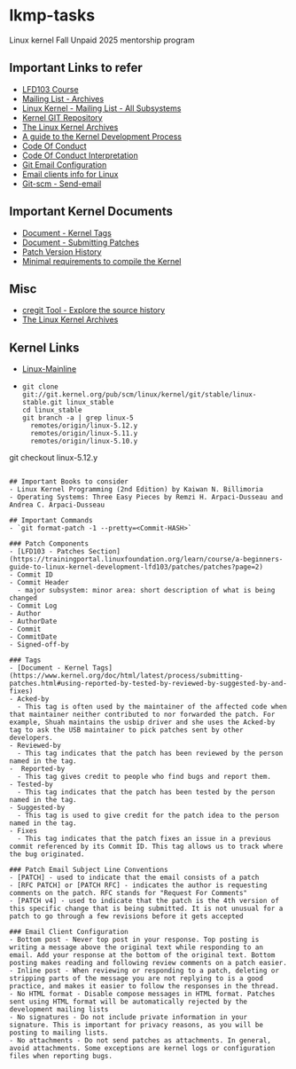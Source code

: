 # lkmp-tasks
Linux kernel Fall Unpaid 2025 mentorship program

## Important Links to refer
- [LFD103 Course](https://trainingportal.linuxfoundation.org/learn/course/a-beginners-guide-to-linux-kernel-development-lfd103)
- [Mailing List - Archives](https://lore.kernel.org/)
- [Linux Kernel - Mailing List - All Subsystems](https://subspace.kernel.org/vger.kernel.org.html)
- [Kernel GIT Repository](https://git.kernel.org/)
- [The Linux Kernel Archives](https://www.kernel.org/category/releases.html)
- [A guide to the Kernel Development Process](https://www.kernel.org/doc/html/latest/process/development-process.html)
- [Code Of Conduct](https://www.kernel.org/doc/html/latest/process/code-of-conduct.html)
- [Code Of Conduct Interpretation](https://www.kernel.org/doc/html/latest/process/code-of-conduct-interpretation.html)
- [Git Email Configuration](https://git-send-email.io/)
- [Email clients info for Linux](https://www.kernel.org/doc/html/latest/process/email-clients.html)
- [Git-scm - Send-email](https://git-scm.com/docs/git-send-email)
  
## Important Kernel Documents
- [Document - Kernel Tags](https://www.kernel.org/doc/html/latest/process/submitting-patches.html#using-reported-by-tested-by-reviewed-by-suggested-by-and-fixes)
- [Document - Submitting Patches](https://www.kernel.org/doc/html/latest/process/submitting-patches.html#sign-your-work-the-developer-s-certificate-of-origin)
- [Patch Version History](https://patchwork.kernel.org/patch/11163415/)
- [Minimal requirements to compile the Kernel](https://www.kernel.org/doc/html/latest/process/changes.html)

## Misc
- [cregit Tool - Explore the source history](https://github.com/cregit/cregit)
- [The Linux Kernel Archives](https://www.kernel.org/)

## Kernel Links
- [Linux-Mainline](https://git.kernel.org/pub/scm/linux/kernel/git/torvalds/linux.git/)
- ```shell
  git clone git://git.kernel.org/pub/scm/linux/kernel/git/stable/linux-stable.git linux_stable
  cd linux_stable
  git branch -a | grep linux-5
    remotes/origin/linux-5.12.y
    remotes/origin/linux-5.11.y
    remotes/origin/linux-5.10.y

​git checkout linux-5.12.y
```

## Important Books to consider
- Linux Kernel Programming (2nd Edition) by Kaiwan N. Billimoria
- Operating Systems: Three Easy Pieces by Remzi H. Arpaci-Dusseau and Andrea C. Arpaci-Dusseau

## Important Commands
- `git format-patch -1 --pretty=<Commit-HASH>`

### Patch Components
- [LFD103 - Patches Section](https://trainingportal.linuxfoundation.org/learn/course/a-beginners-guide-to-linux-kernel-development-lfd103/patches/patches?page=2)
- Commit ID
- Commit Header
  - major subsystem: minor area: short description of what is being changed
- Commit Log
- Author
- AuthorDate
- Commit
- CommitDate
- Signed-off-by

### Tags
- [Document - Kernel Tags](https://www.kernel.org/doc/html/latest/process/submitting-patches.html#using-reported-by-tested-by-reviewed-by-suggested-by-and-fixes)
- Acked-by
  - This tag is often used by the maintainer of the affected code when that maintainer neither contributed to nor forwarded the patch. For example, Shuah maintains the usbip driver and she uses the Acked-by tag to ask the USB maintainer to pick patches sent by other developers.
- Reviewed-by
  - This tag indicates that the patch has been reviewed by the person named in the tag.
-  Reported-by
  - This tag gives credit to people who find bugs and report them.
- Tested-by
  - This tag indicates that the patch has been tested by the person named in the tag.
- Suggested-by
  - This tag is used to give credit for the patch idea to the person named in the tag.
- Fixes
  - This tag indicates that the patch fixes an issue in a previous commit referenced by its Commit ID. This tag allows us to track where the bug originated.

### Patch Email Subject Line Conventions
- [PATCH] - used to indicate that the email consists of a patch
- [RFC PATCH] or [PATCH RFC] - indicates the author is requesting comments on the patch. RFC stands for "Request For Comments"
- [PATCH v4] - used to indicate that the patch is the 4th version of this specific change that is being submitted. It is not unusual for a patch to go through a few revisions before it gets accepted

### Email Client Configuration
- Bottom post - Never top post in your response. Top posting is writing a message above the original text while responding to an email. Add your response at the bottom of the original text. Bottom posting makes reading and following review comments on a patch easier.
- Inline post - When reviewing or responding to a patch, deleting or stripping parts of the message you are not replying to is a good practice, and makes it easier to follow the responses in the thread.
- No HTML format - Disable compose messages in HTML format. Patches sent using HTML format will be automatically rejected by the development mailing lists
- No signatures - Do not include private information in your signature. This is important for privacy reasons, as you will be posting to mailing lists.
- No attachments - Do not send patches as attachments. In general, avoid attachments. Some exceptions are kernel logs or configuration files when reporting bugs.
